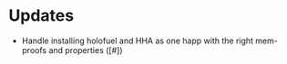 # Updates

- Handle installing holofuel and HHA as one happ with the right mem-proofs and properties ([#])
